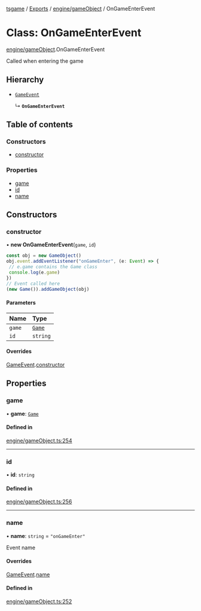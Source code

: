 [tsgame](../README.md) / [Exports](../modules.md) / [engine/gameObject](../modules/engine_gameObject.md) / OnGameEnterEvent

# Class: OnGameEnterEvent

[engine/gameObject](../modules/engine_gameObject.md).OnGameEnterEvent

Called when entering the game

## Hierarchy

- [`GameEvent`](engine_event.GameEvent.md)

  ↳ **`OnGameEnterEvent`**

## Table of contents

### Constructors

- [constructor](engine_gameObject.OnGameEnterEvent.md#constructor)

### Properties

- [game](engine_gameObject.OnGameEnterEvent.md#game)
- [id](engine_gameObject.OnGameEnterEvent.md#id)
- [name](engine_gameObject.OnGameEnterEvent.md#name)

## Constructors

### constructor

• **new OnGameEnterEvent**(`game`, `id`)

```typescript
const obj = new GameObject()
obj.event.addEventListener("onGameEnter", (e: Event) => {
 // e.game contains the Game class
 console.log(e.game)
})
// Event called here
(new Game()).addGameObject(obj)
```

#### Parameters

| Name | Type |
| :------ | :------ |
| `game` | [`Game`](engine_game.Game.md) |
| `id` | `string` |

#### Overrides

[GameEvent](engine_event.GameEvent.md).[constructor](engine_event.GameEvent.md#constructor)

## Properties

### game

• **game**: [`Game`](engine_game.Game.md)

#### Defined in

[engine/gameObject.ts:254](https://github.com/ashleycheung/tsgame/blob/f970211/src/engine/gameObject.ts#L254)

___

### id

• **id**: `string`

#### Defined in

[engine/gameObject.ts:256](https://github.com/ashleycheung/tsgame/blob/f970211/src/engine/gameObject.ts#L256)

___

### name

• **name**: `string` = `"onGameEnter"`

Event name

#### Overrides

[GameEvent](engine_event.GameEvent.md).[name](engine_event.GameEvent.md#name)

#### Defined in

[engine/gameObject.ts:252](https://github.com/ashleycheung/tsgame/blob/f970211/src/engine/gameObject.ts#L252)

